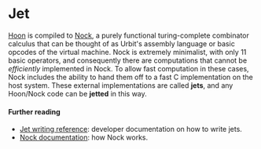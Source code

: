 # Jet

[Hoon](hoon.md) is compiled to [Nock](nock.md), a purely functional turing-complete combinator calculus that can be thought of as Urbit's assembly language or basic opcodes of the virtual machine. Nock is extremely minimalist, with only 11 basic operators, and consequently there are computations that cannot be *efficiently* implemented in Nock. To allow fast computation in these cases, Nock includes the ability to hand them off to a fast C implementation on the host system. These external implementations are called **jets**, and any Hoon/Nock code can be **jetted** in this way.

#### Further reading

- [Jet writing reference](../build-on-urbit/runtime/guides/jetting.md): developer documentation on how to write jets.
- [Nock documentation](../nock/definition.md): how Nock works.
